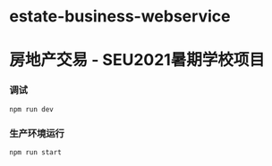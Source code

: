 # estate-business-webservice

# 房地产交易 - SEU2021暑期学校项目

### 调试
```
npm run dev
```

### 生产环境运行
```
npm run start
```
